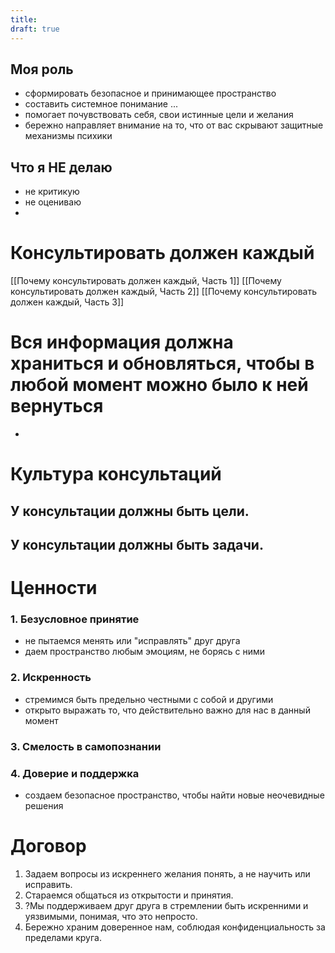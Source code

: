 ```yaml
---
title: 
draft: true
---
```


## Моя роль
- сформировать безопасное и принимающее пространство
- составить системное понимание ...
- помогает почувствовать себя, свои истинные цели и желания
- бережно направляет внимание на то, что от вас скрывают защитные механизмы психики

## Что я НЕ делаю
- не критикую
- не оцениваю
- 
# Консультировать должен каждый
[[Почему консультировать должен каждый, Часть 1]]
[[Почему консультировать должен каждый, Часть 2]]
[[Почему консультировать должен каждый, Часть 3]]

# Вся информация должна храниться и обновляться, чтобы в любой момент можно было к ней вернуться
- 

# Культура консультаций

## У консультации должны быть цели.

## У консультации должны быть задачи.

# Ценности
### 1. Безусловное принятие
- не пытаемся менять или "исправлять" друг друга
- даем пространство любым эмоциям, не борясь с ними
### 2. Искренность
- стремимся быть предельно честными с собой и другими
- открыто выражать то, что действительно важно для нас в данный момент
### 3. Смелость в самопознании

### 4. Доверие и поддержка
- создаем безопасное пространство, чтобы найти новые неочевидные решения


# Договор
1. Задаем вопросы из искреннего желания понять, а не научить или исправить.
2. Стараемся общаться из открытости и принятия.
3. ?Мы поддерживаем друг друга в стремлении быть искренними и уязвимыми, понимая, что это непросто.
4. Бережно храним доверенное нам, соблюдая конфиденциальность за пределами круга.

